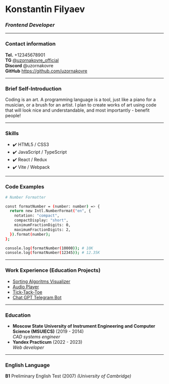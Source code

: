 # Konstantin Filyaev

### _Frontend Developer_

---

### Contact information

**Tel.** +12345678901  
**TG** [@uzornakovre_official](https://t.me/uzornakovre_official)  
**Discord** @uzornakovre  
**GitHub** https://github.com/uzornakovre

---

### Brief Self-Introduction

Coding is an art. A programming language is a tool, just like a piano for a musician, or a brush for an artist. I plan to create works of art using code that will look nice and understandable, and most importantly - benefit people!

---

### Skills

- :heavy_check_mark: HTML5 / CSS3
- :heavy_check_mark: JavaScript / TypeScript
- :heavy_check_mark: React / Redux
- :heavy_check_mark: Vite / Webpack

---

### Code Examples

```sh
# Number Formatter

const formatNumber = (number: number) => {
  return new Intl.NumberFormat("en", {
    notation: "compact",
    compactDisplay: "short",
    minimumFractionDigits: 0,
    maximumFractionDigits: 2,
  }).format(number);
};

console.log(formatNumber(10000)); # 10K
console.log(formatNumber(12345)); # 12.35K
```

---

### Work Experience (Education Projects)

- [Sorting Algoritms Visualizer](https://uzornakovre.github.io/sort-algs-visual/)
- [Audio Player](https://uzornakovre.github.io/audio-player)
- [Tick-Tack-Toe](https://uzornakovre.github.io/tick-tack-toe)
- [Chat GPT Telegram Bot](https://github.com/uzornakovre/chatgpt-tlgrm-bot)

---

### Education

- **Moscow State University of Instrument Engineering and Computer Science (MSUIECS)** (2019 - 2014)  
  _CAD systems engineer_
- **Yandex Practicum** (2022 - 2023)  
  _Web developer_

---

### English Language

**B1** Preliminary English Test (2007) _(University of Cambridge)_
